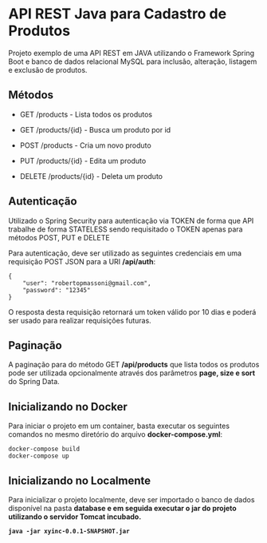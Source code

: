 # API REST Java para Cadastro de Produtos
Projeto exemplo de uma API REST em JAVA utilizando o Framework Spring Boot e banco de dados relacional MySQL para inclusão, alteração, listagem e exclusão de produtos. 

## Métodos
- GET /products - Lista todos os produtos

- GET /products/{id} - Busca um produto por id

- POST /products - Cria um novo produto

- PUT /products/{id} - Edita um produto

- DELETE /products/{id} - Deleta um produto

## Autenticação
Utilizado o Spring Security para autenticação via TOKEN de forma que API trabalhe de forma STATELESS sendo requisitado o TOKEN apenas para métodos POST, PUT e DELETE

Para autenticação, deve ser utilizado as seguintes credenciais em uma requisição POST JSON para a URI <b>/api/auth</b>: 

```
{
    "user": "robertopmassoni@gmail.com",
    "password": "12345"
}
```

O resposta desta requisição retornará um token válido por 10 dias e poderá ser usado para realizar requisições futuras.

## Paginação
A paginação para do método GET <b>/api/products</b> que lista todos os produtos pode ser utilizada opcionalmente através dos parâmetros <b>page, size e sort</b> do Spring Data.

## Inicializando no Docker
Para iniciar o projeto em um container, basta executar os seguintes comandos no mesmo diretório do arquivo <b>docker-compose.yml</b>:

```
docker-compose build
docker-compose up
```

## Inicializando no Localmente
Para inicializar o projeto localmente, deve ser importado o banco de dados disponível na pasta <b>database</a> e em seguida executar o jar do projeto utilizando o servidor Tomcat incubado.

```
java -jar xyinc-0.0.1-SNAPSHOT.jar
```
